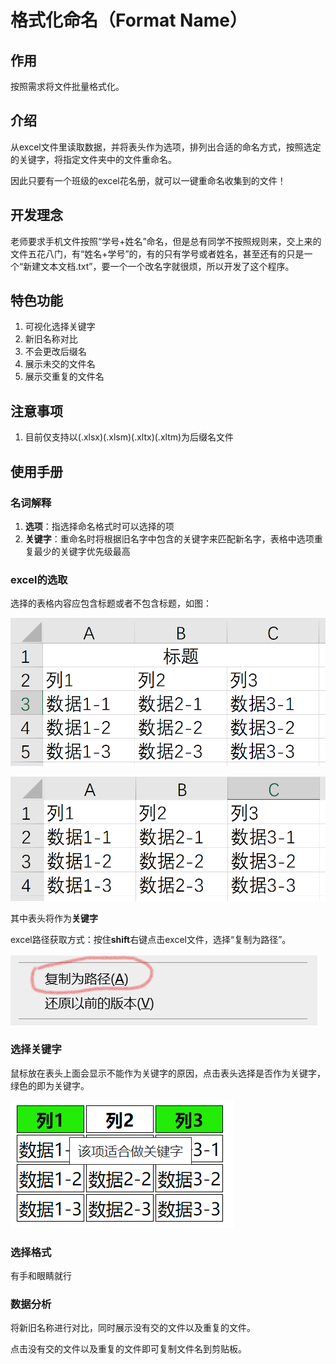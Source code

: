 # 格式化命名（Format Name）

## 作用

按照需求将文件批量格式化。

## 介绍

从excel文件里读取数据，并将表头作为选项，排列出合适的命名方式，按照选定的关键字，将指定文件夹中的文件重命名。

因此只要有一个班级的excel花名册，就可以一键重命名收集到的文件！

## 开发理念

老师要求手机文件按照“学号+姓名”命名，但是总有同学不按照规则来，交上来的文件五花八门，有“姓名+学号”的，有的只有学号或者姓名，甚至还有的只是一个“新建文本文档.txt”，要一个一个改名字就很烦，所以开发了这个程序。

## 特色功能

1. 可视化选择关键字
2. 新旧名称对比
3. 不会更改后缀名
4. 展示未交的文件名
5. 展示交重复的文件名


## 注意事项

1. 目前仅支持以(.xlsx)(.xlsm)(.xltx)(.xltm)为后缀名文件

## 使用手册

### 名词解释

1. **选项**：指选择命名格式时可以选择的项
2. **关键字**：重命名时将根据旧名字中包含的关键字来匹配新名字，表格中选项重复最少的关键字优先级最高

### excel的选取

选择的表格内容应包含标题或者不包含标题，如图：

![1](image/1.png)

![2](image/2.png)

其中表头将作为**关键字**

excel路径获取方式：按住**shift**右键点击excel文件，选择“复制为路径”。

![3](image/3.png)

### 选择关键字

鼠标放在表头上面会显示不能作为关键字的原因，点击表头选择是否作为关键字，绿色的即为关键字。

![4](image/4.png)

### 选择格式

有手和眼睛就行

### 数据分析

将新旧名称进行对比，同时展示没有交的文件以及重复的文件。

点击没有交的文件以及重复的文件即可复制文件名到剪贴板。